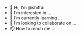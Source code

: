 - 👋 Hi, I’m @shiftdi
- 👀 I’m interested in ...
- 🌱 I’m currently learning ...
- 💞️ I’m looking to collaborate on ...
- 📫 How to reach me ...

<!---
shiftdi/shiftdi is a ✨ special ✨ repository because its `README.md` (this file) appears on your GitHub profile.
You can click the Preview link to take a look at your changes.
--->
